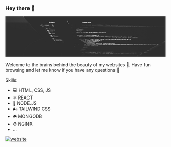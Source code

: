 ### Hey there 👋

![](https://github.com/danielhabila/danielhabila/blob/main/bgbanner.png)

Welcome to the brains behind the beauty of my websites 🧠. Have fun browsing and let me know if you have any questions 🤪


Skills: 
* 💻   HTML, CSS, JS 
* ⚛️   REACT
* 🧩   NODE.JS
* 🌬️  TAILWIND CSS
* ☘️   MONGODB
* ⚙️   NGINX
* ...



[<img src='https://cdn.jsdelivr.net/npm/simple-icons@3.0.1/icons/icloud.svg' alt='website' height='40'>](https://danielhabila.com)  

